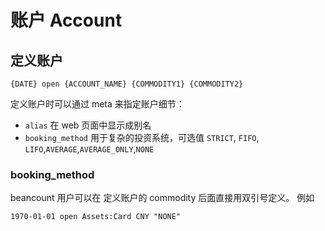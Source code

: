 # 账户 Account

## 定义账户
```zhang
{DATE} open {ACCOUNT_NAME} {COMMODITY1} {COMMODITY2}
```

定义账户时可以通过 meta 来指定账户细节：
- `alias` 在 web 页面中显示成别名
- `booking_method` 用于复杂的投资系统，可选值 `STRICT`, `FIFO`, `LIFO`,`AVERAGE`,`AVERAGE_ONLY`,`NONE`

### booking_method
beancount 用户可以在 定义账户的 commodity 后面直接用双引号定义。 例如
```beancount
1970-01-01 open Assets:Card CNY "NONE"
```